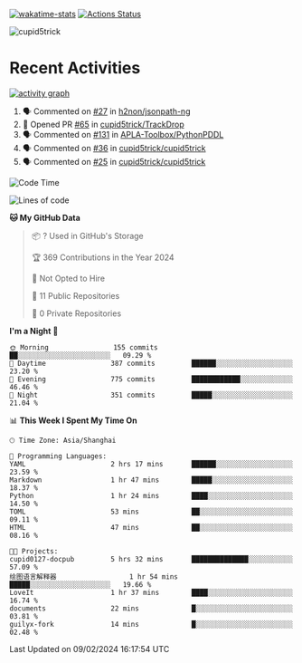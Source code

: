 [![wakatime-stats](https://github.com/cupid5trick/cupid5trick/workflows/wakatime-stats/badge.svg)](https://github.com/cupid5trick/cupid5trick/actions)
[![Actions Status](https://github.com/cupid5trick/cupid5trick/workflows/update-gh-activity/badge.svg)](https://github.com/cupid5trick/cupid5trick/actions)

![cupid5trick](https://socialify.git.ci/cupid5trick/cupid5trick/image?description=1&font=KoHo&forks=1&issues=1&language=1&name=1&owner=1&pattern=Signal&pulls=1&stargazers=1&theme=Light)

# Recent Activities

[![activity graph](https://github-readme-activity-graph.vercel.app/graph?username=cupid5trick&theme=github-dark-dimmed&custom_title=cupid5trick%20Activity%20Graph&hide_border=true)](https://github.com/ashutosh00710/github-readme-activity-graph)


<!--START_SECTION:activity-->
1. 🗣 Commented on [#27](https://github.com/h2non/jsonpath-ng/issues/27#issuecomment-1878332655) in [h2non/jsonpath-ng](https://github.com/h2non/jsonpath-ng)
2. 💪 Opened PR [#65](https://github.com/cupid5trick/TrackDrop/pull/65) in [cupid5trick/TrackDrop](https://github.com/cupid5trick/TrackDrop)
3. 🗣 Commented on [#131](https://github.com/APLA-Toolbox/PythonPDDL/issues/131#issuecomment-1842782562) in [APLA-Toolbox/PythonPDDL](https://github.com/APLA-Toolbox/PythonPDDL)
4. 🗣 Commented on [#36](https://github.com/cupid5trick/cupid5trick/issues/36#issuecomment-1829219514) in [cupid5trick/cupid5trick](https://github.com/cupid5trick/cupid5trick)
5. 🗣 Commented on [#25](https://github.com/cupid5trick/cupid5trick/issues/25#issuecomment-1829210546) in [cupid5trick/cupid5trick](https://github.com/cupid5trick/cupid5trick)
<!--END_SECTION:activity-->

<!--START_SECTION:waka-->
![Code Time](http://img.shields.io/badge/Code%20Time-275%20hrs%2052%20mins-blue)

![Lines of code](https://img.shields.io/badge/From%20Hello%20World%20I%27ve%20Written-5.4%20million%20lines%20of%20code-blue)

**🐱 My GitHub Data** 

> 📦 ? Used in GitHub's Storage 
 > 
> 🏆 369 Contributions in the Year 2024
 > 
> 🚫 Not Opted to Hire
 > 
> 📜 11 Public Repositories 
 > 
> 🔑 0 Private Repositories 
 > 
**I'm a Night 🦉** 

```text
🌞 Morning                155 commits         ██░░░░░░░░░░░░░░░░░░░░░░░   09.29 % 
🌆 Daytime                387 commits         ██████░░░░░░░░░░░░░░░░░░░   23.20 % 
🌃 Evening                775 commits         ████████████░░░░░░░░░░░░░   46.46 % 
🌙 Night                  351 commits         █████░░░░░░░░░░░░░░░░░░░░   21.04 % 
```


📊 **This Week I Spent My Time On** 

```text
🕑︎ Time Zone: Asia/Shanghai

💬 Programming Languages: 
YAML                     2 hrs 17 mins       ██████░░░░░░░░░░░░░░░░░░░   23.59 % 
Markdown                 1 hr 47 mins        █████░░░░░░░░░░░░░░░░░░░░   18.37 % 
Python                   1 hr 24 mins        ████░░░░░░░░░░░░░░░░░░░░░   14.50 % 
TOML                     53 mins             ██░░░░░░░░░░░░░░░░░░░░░░░   09.11 % 
HTML                     47 mins             ██░░░░░░░░░░░░░░░░░░░░░░░   08.16 % 

🐱‍💻 Projects: 
cupid0127-docpub         5 hrs 32 mins       ██████████████░░░░░░░░░░░   57.09 % 
绘图语言解释器                  1 hr 54 mins        █████░░░░░░░░░░░░░░░░░░░░   19.66 % 
LoveIt                   1 hr 37 mins        ████░░░░░░░░░░░░░░░░░░░░░   16.74 % 
documents                22 mins             █░░░░░░░░░░░░░░░░░░░░░░░░   03.81 % 
guilyx-fork              14 mins             █░░░░░░░░░░░░░░░░░░░░░░░░   02.48 % 
```


 Last Updated on 09/02/2024 16:17:54 UTC
<!--END_SECTION:waka-->
